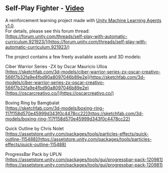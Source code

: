 ## Self-Play Fighter - [Video](https://youtu.be/9t4YBXZe7hc)

A reinforcement learning project made with [Unity Machine Learning Agents](https://github.com/Unity-Technologies/ml-agents) [v1.0](https://github.com/Unity-Technologies/ml-agents/releases/tag/release_3).  
For details, please see this forum thread:
[https://forum.unity.com/threads/self-play-with-automatic-curriculum.921923/](https://forum.unity.com/threads/self-play-with-automatic-curriculum.921923/)
  
The project contains a few freely available assets and 3D models:
  
Ciber Warrior Series -ZX by Oscar Mauricio Ulloa  
[https://sketchfab.com/3d-models/ciber-warrior-series-zx-oscar-creativo-566f7b32fa9e4fbd90a8097046b89e2e](https://sketchfab.com/3d-models/ciber-warrior-series-zx-oscar-creativo-566f7b32fa9e4fbd90a8097046b89e2e)  
[https://oscarcreativo.co/](https://oscarcreativo.co/)  
  
Boxing Ring by Bamgbalat  
[https://sketchfab.com/3d-models/boxing-ring-117f158d570e45999d343f0c4478cc22](https://sketchfab.com/3d-models/boxing-ring-117f158d570e45999d343f0c4478cc22)    
  
Quick Outline by Chris Nolet  
[https://assetstore.unity.com/packages/tools/particles-effects/quick-outline-115488](https://assetstore.unity.com/packages/tools/particles-effects/quick-outline-115488)  

ProgressBar Pack by UPLN  
[https://assetstore.unity.com/packages/tools/gui/progressbar-pack-120981](https://assetstore.unity.com/packages/tools/gui/progressbar-pack-120981)
